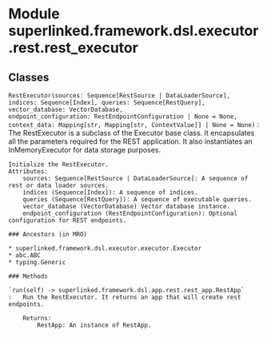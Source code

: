 Module superlinked.framework.dsl.executor.rest.rest_executor
============================================================

Classes
-------

`RestExecutor(sources: Sequence[RestSource | DataLoaderSource], indices: Sequence[Index], queries: Sequence[RestQuery], vector_database: VectorDatabase, endpoint_configuration: RestEndpointConfiguration | None = None, context_data: Mapping[str, Mapping[str, ContextValue]] | None = None)`
:   The RestExecutor is a subclass of the Executor base class. It encapsulates all the parameters required for
    the REST application. It also instantiates an InMemoryExecutor for data storage purposes.
    
    Initialize the RestExecutor.
    Attributes:
        sources: Sequence[RestSource | DataLoaderSource]: A sequence of rest or data loader sources.
        indices (Sequence[Index]): A sequence of indices.
        queries (Sequence[RestQuery]): A sequence of executable queries.
        vector_database (VectorDatabase) Vector database instance.
        endpoint_configuration (RestEndpointConfiguration): Optional configuration for REST endpoints.

    ### Ancestors (in MRO)

    * superlinked.framework.dsl.executor.executor.Executor
    * abc.ABC
    * typing.Generic

    ### Methods

    `run(self) ‑> superlinked.framework.dsl.app.rest.rest_app.RestApp`
    :   Run the RestExecutor. It returns an app that will create rest endpoints.
        
        Returns:
            RestApp: An instance of RestApp.